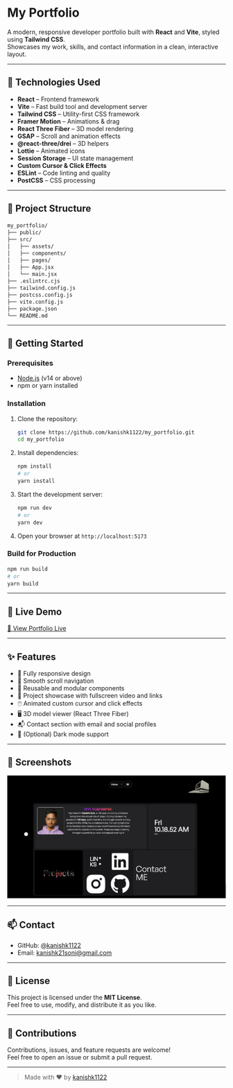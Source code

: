 # My Portfolio

A modern, responsive developer portfolio built with **React** and **Vite**, styled using **Tailwind CSS**.  
Showcases my work, skills, and contact information in a clean, interactive layout.

---

## 🧰 Technologies Used

- **React** – Frontend framework
- **Vite** – Fast build tool and development server
- **Tailwind CSS** – Utility-first CSS framework
- **Framer Motion** – Animations & drag
- **React Three Fiber** – 3D model rendering
- **GSAP** – Scroll and animation effects
- **@react-three/drei** – 3D helpers
- **Lottie** – Animated icons
- **Session Storage** – UI state management
- **Custom Cursor & Click Effects**
- **ESLint** – Code linting and quality
- **PostCSS** – CSS processing

---

## 📁 Project Structure

```
my_portfolio/
├── public/
├── src/
│   ├── assets/
│   ├── components/
│   ├── pages/
│   ├── App.jsx
│   └── main.jsx
├── .eslintrc.cjs
├── tailwind.config.js
├── postcss.config.js
├── vite.config.js
├── package.json
└── README.md
```

---

## 🚀 Getting Started

### Prerequisites

- [Node.js](https://nodejs.org/) (v14 or above)
- npm or yarn installed

### Installation

1. Clone the repository:

   ```bash
   git clone https://github.com/kanishk1122/my_portfolio.git
   cd my_portfolio
   ```

2. Install dependencies:

   ```bash
   npm install
   # or
   yarn install
   ```

3. Start the development server:

   ```bash
   npm run dev
   # or
   yarn dev
   ```

4. Open your browser at `http://localhost:5173`

### Build for Production

```bash
npm run build
# or
yarn build
```

---

## 🔗 Live Demo

[🔗 View Portfolio Live](https://www.kansishk.me/)

---

## ✨ Features

- 🚀 Fully responsive design
- 🎯 Smooth scroll navigation
- 🧩 Reusable and modular components
- 📁 Project showcase with fullscreen video and links
- 🖱️ Animated custom cursor and click effects
- 🖥️ 3D model viewer (React Three Fiber)
- 📬 Contact section with email and social profiles
- 🌙 (Optional) Dark mode support

---

## 📸 Screenshots

![alt text](image.png)



---

## 📫 Contact

- GitHub: [@kanishk1122](https://github.com/kanishk1122)
- Email: [kanishk21soni@gmail.com](mailto:kanishk21soni@gmail.com)

---

## 📝 License

This project is licensed under the **MIT License**.  
Feel free to use, modify, and distribute it as you like.

---

## 🙌 Contributions

Contributions, issues, and feature requests are welcome!  
Feel free to open an issue or submit a pull request.

---

> Made with ❤️ by [kanishk1122](https://github.com/kanishk1122)
